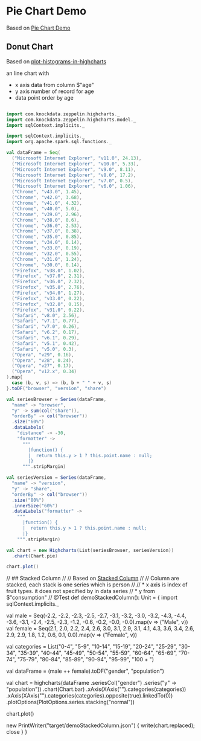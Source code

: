 # Pie Chart Demo

Based on [Pie Chart Demo](http://www.highcharts.com/demo/pie-basic)

## Donut Chart

Based on [plot-histograms-in-highcharts](http://stackoverflow.com/questions/18042165/plot-histograms-in-highcharts)

an line chart with

* x axis data from column $"age"
* y axis number of record for age
* data point order by age


```scala

import com.knockdata.zeppelin.highcharts._
import com.knockdata.zeppelin.highcharts.model._
import sqlContext.implicits._

import sqlContext.implicits._
import org.apache.spark.sql.functions._

val dataFrame = Seq(
  ("Microsoft Internet Explorer", "v11.0", 24.13),
  ("Microsoft Internet Explorer", "v10.0", 5.33),
  ("Microsoft Internet Explorer", "v9.0", 8.11),
  ("Microsoft Internet Explorer", "v8.0", 17.2),
  ("Microsoft Internet Explorer", "v7.0", 0.5),
  ("Microsoft Internet Explorer", "v6.0", 1.06),
  ("Chrome", "v43.0", 1.45),
  ("Chrome", "v42.0", 3.68),
  ("Chrome", "v41.0", 4.32),
  ("Chrome", "v40.0", 5.0),
  ("Chrome", "v39.0", 2.96),
  ("Chrome", "v38.0", 0.6),
  ("Chrome", "v36.0", 2.53),
  ("Chrome", "v37.0", 0.38),
  ("Chrome", "v35.0", 0.85),
  ("Chrome", "v34.0", 0.14),
  ("Chrome", "v33.0", 0.19),
  ("Chrome", "v32.0", 0.55),
  ("Chrome", "v31.0", 1.24),
  ("Chrome", "v30.0", 0.14),
  ("Firefox", "v38.0", 1.02),
  ("Firefox", "v37.0", 2.31),
  ("Firefox", "v36.0", 2.32),
  ("Firefox", "v35.0", 2.76),
  ("Firefox", "v34.0", 1.27),
  ("Firefox", "v33.0", 0.22),
  ("Firefox", "v32.0", 0.15),
  ("Firefox", "v31.0", 0.22),
  ("Safari", "v8.0", 2.56),
  ("Safari", "v7.1", 0.77),
  ("Safari", "v7.0", 0.26),
  ("Safari", "v6.2", 0.17),
  ("Safari", "v6.1", 0.29),
  ("Safari", "v5.1", 0.42),
  ("Safari", "v5.0", 0.3),
  ("Opera", "v29", 0.16),
  ("Opera", "v28", 0.24),
  ("Opera", "v27", 0.17),
  ("Opera", "v12.x", 0.34)
).map{
  case (b, v, s) => (b, b + " " + v, s)
}.toDF("browser", "version", "share")

val seriesBrowser = Series(dataFrame,
  "name" -> "browser",
  "y" -> sum(col("share")),
  "orderBy" -> col("browser"))
  .size("60%")
  .dataLabels(
    "distance" -> -30,
    "formatter" ->
      """
        |function() {
        |  return this.y > 1 ? this.point.name : null;
        |}
      """.stripMargin)

val seriesVersion = Series(dataFrame,
  "name" -> "version",
  "y" -> "share",
  "orderBy" -> col("browser"))
  .size("80%")
  .innerSize("60%")
  .dataLabels("formatter" ->
    """
      |function() {
      |  return this.y > 1 ? this.point.name : null;
      |}
    """.stripMargin)

val chart = new Highcharts(List(seriesBrowser, seriesVersion))
  .chart(Chart.pie)

chart.plot()

```

// ## Stacked Column
//
// Based on [Stacked Column](http://www.highcharts.com/demo/column-stacked)
//
// Column are stacked, each stack is one series which is person
//
// * x axis is index of fruit types. it does not specified by in data series
// * y from $"consumption"
//
@Test
def demoStackedColumn(): Unit = {
import sqlContext.implicits._

val male = Seq(-2.2, -2.2, -2.3, -2.5, -2.7, -3.1, -3.2,
-3.0, -3.2, -4.3, -4.4, -3.6, -3.1, -2.4,
-2.5, -2.3, -1.2, -0.6, -0.2, -0.0, -0.0).map(v => ("Male", v))
val female = Seq(2.1, 2.0, 2.2, 2.4, 2.6, 3.0, 3.1, 2.9,
3.1, 4.1, 4.3, 3.6, 3.4, 2.6, 2.9, 2.9,
1.8, 1.2, 0.6, 0.1, 0.0).map(v => ("Female", v))

val categories = List("0-4", "5-9", "10-14", "15-19",
"20-24", "25-29", "30-34", "35-39", "40-44",
"45-49", "50-54", "55-59", "60-64", "65-69",
"70-74", "75-79", "80-84", "85-89", "90-94",
"95-99", "100 + ")

val dataFrame = (male ++ female).toDF("gender", "population")

val chart = highcharts(dataFrame
.seriesCol("gender")
.series("y" -> "population"))
.chart(Chart.bar)
.xAxis(XAxis("").categories(categories))
.xAxis(XAxis("").categories(categories).opposite(true).linkedTo(0))
.plotOptions(PlotOptions.series.stacking("normal"))

chart.plot()

new PrintWriter("target/demoStackedColumn.json") { write(chart.replaced); close }
}